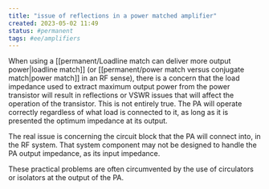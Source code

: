 ```yaml
---
title: "issue of reflections in a power matched amplifier"
created: 2023-05-02 11:49
status: #permanent
tags: #ee/amplifiers
---
```


When using a [[permanent/Loadline match can deliver more output power|loadline match]] (or [[permanent/power match versus conjugate match|power match]] in an RF sense), there is a concern that the load impedance used to extract maximum output power from the power transistor will result in reflections or VSWR issues that will affect the operation of the transistor. This is not entirely true. The PA will operate correctly regardless of what load is connected to it, as long as it is presented the optimum impedance at its output.

The real issue is concerning the circuit block that the PA will connect into, in the RF system. That system component may not be designed to handle the PA output impedance, as its input impedance.

These practical problems are often circumvented by the use of circulators or isolators at the output of the PA.